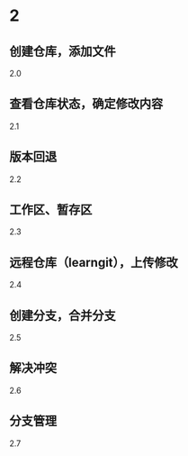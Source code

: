 # 2
## 创建仓库，添加文件
2.0
## 查看仓库状态，确定修改内容
2.1
## 版本回退
2.2
## 工作区、暂存区
2.3
## 远程仓库（learngit），上传修改
2.4
## 创建分支，合并分支
2.5
## 解决冲突
2.6
## 分支管理
2.7
